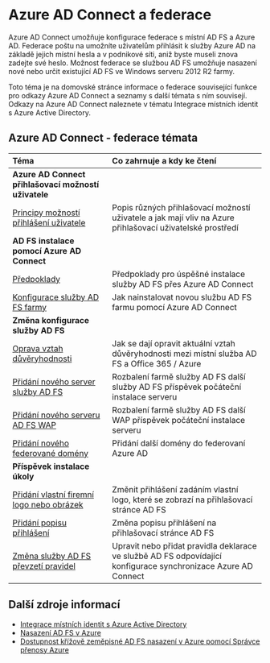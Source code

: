 <properties
    pageTitle="Azure AD Connect a federace | Microsoft Azure"
    description="Tato stránka je centrální umístění pro všechny následující dokumentaci pro týkající se služby AD FS operace pomocí Azure AD Connect"
    services="active-directory"
    documentationCenter=""
    authors="anandyadavmsft"
    manager="femila"
    editor=""/>

<tags
    ms.service="active-directory"
    ms.workload="identity"
    ms.tgt_pltfrm="na"
    ms.devlang="na"
    ms.topic="article"
    ms.date="10/03/2016"
    ms.author="anandy"/>


# <a name="azure-ad-connect-and-federation"></a>Azure AD Connect a federace

Azure AD Connect umožňuje konfigurace federace s místní AD FS a Azure AD. Federace poštu na umožníte uživatelům přihlásit k služby Azure AD na základě jejich místní hesla a v podnikové síti, aniž byste museli znova zadejte své heslo. Možnost federace se službou AD FS umožňuje nasazení nové nebo určit existující AD FS ve Windows serveru 2012 R2 farmy.

Toto téma je na domovské stránce informace o federace související funkce pro odkazy Azure AD Connect a seznamy s další témata s ním souvisejí. Odkazy na Azure AD Connect naleznete v tématu Integrace místních identit s Azure Active Directory.

## <a name="azure-ad-connect---federation-topics"></a>Azure AD Connect - federace témata

| Téma | Co zahrnuje a kdy ke čtení |
|:------|:-----------|
| **Azure AD Connect přihlašovací možností uživatele** ||
| [Principy možností přihlášení uživatele](active-directory-aadconnect-user-signin.md) | Popis různých přihlašovací možností uživatele a jak mají vliv na Azure přihlašovací uživatelské prostředí |
| **AD FS instalace pomocí Azure AD Connect**||
| [Předpoklady](active-directory-aadconnect-get-started-custom.md#ad-fs-configuration-pre-requisites) | Předpoklady pro úspěšné instalace služby AD FS přes Azure AD Connect|
| [Konfigurace služby AD FS farmy](active-directory-aadconnect-get-started-custom.md#configuring-federation-with-ad-fs) | Jak nainstalovat novou službu AD FS farmu pomocí Azure AD Connect |
| **Změna konfigurace služby AD FS** | |
| [Oprava vztah důvěryhodnosti](active-directory-aadconnect-federation-management.md#reparing-the-trust) | Jak se dají opravit aktuální vztah důvěryhodnosti mezi místní služba AD FS a Office 365 / Azure |
| [Přidání nového server služby AD FS](active-directory-aadconnect-federation-management.md#adding-a-new-ad-fs-server) | Rozbalení farmě služby AD FS další služby AD FS příspěvek počáteční instalace serveru |
| [Přidání nového serveru AD FS WAP](active-directory-aadconnect-federation-management.md#adding-a-new-wap-server) | Rozbalení farmě služby AD FS další WAP příspěvek počáteční instalace serveru |
| [Přidání nového federované domény](active-directory-aadconnect-federation-management.md#add-a-new-federated-domain) | Přidání další domény do federovaní Azure AD |
|**Příspěvek instalace úkoly**||
| [Přidání vlastní firemní logo nebo obrázek](active-directory-aadconnect-federation-management.md#add-custom-company-logo-or-illustration)| Změnit přihlášení zadáním vlastní logo, které se zobrazí na přihlašovací stránce AD FS |
| [Přidání popisu přihlášení](active-directory-aadconnect-federation-management.md#add-sign-in-description) | Změna popisu přihlášení na přihlašovací stránce AD FS | 
| [Změna služby AD FS převzetí pravidel](active-directory-aadconnect-federation-management.md#modifying-ad-fs-claim-rules) | Upravit nebo přidat pravidla deklarace ve službě AD FS odpovídající konfigurace synchronizace Azure AD Connect |


## <a name="additional-resources"></a>Další zdroje informací

* [Integrace místních identit s Azure Active Directory](active-directory-aadconnect.md)
* [Nasazení AD FS v Azure](active-directory-aadconnect-azure-adfs.md)
* [Dostupnost křížově zeměpisné AD FS nasazení v Azure pomocí Správce přenosy Azure](active-directory-adfs-in-azure-with-azure-traffic-manager.md)


